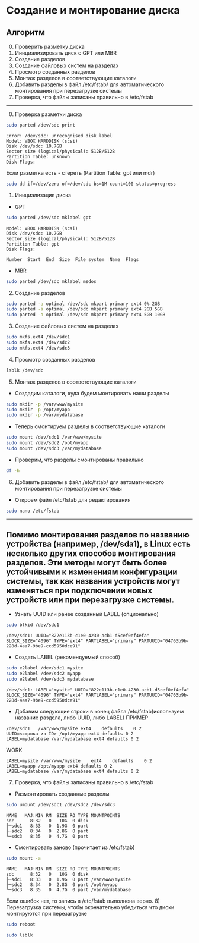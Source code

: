 # Создание и монтирование диска

## Алгоритм
0) Проверить разметку диска
1) Инициализировать диск с GPT или MBR
2) Создание разделов
3) Создание файловых систем на разделах
4) Просмотр созданных разделов
5) Монтаж разделов в соответствующие каталоги
6) Добавить разделы в файл /etc/fstab/ для автоматического монтирования при перезагрузке системы
7) Проверка, что файлы записаны правильно в /etc/fstab
----
0) Проверка разметки диска
```bash
sudo parted /dev/sdc print
```
```text
Error: /dev/sdc: unrecognised disk label
Model: VBOX HARDDISK (scsi)
Disk /dev/sdc: 10.7GB
Sector size (logical/physical): 512B/512B
Partition Table: unknown
Disk Flags:
```
Если разметка есть - стереть (Partition Table: gpt или  mdr)
```bash
sudo dd if=/dev/zero of=/dev/sdc bs=1M count=100 status=progress
```

1) Инициализация диска

- GPT
```bash
sudo parted /dev/sdc mklabel gpt
```
```text
Model: VBOX HARDDISK (scsi)
Disk /dev/sdc: 10.7GB
Sector size (logical/physical): 512B/512B
Partition Table: gpt
Disk Flags:

Number  Start  End  Size  File system  Name  Flags

```

- MBR
```bash
sudo parted /dev/sdc mklabel msdos
```

2) Создание разделов
```bash
sudo parted -a optimal /dev/sdc mkpart primary ext4 0% 2GB
sudo parted -a optimal /dev/sdc mkpart primary ext4 2GB 5GB
sudo parted -a optimal /dev/sdc mkpart primary ext4 5GB 10GB
```
3) Создание файловых систем на разделах
```bash
sudo mkfs.ext4 /dev/sdc1
sudo mkfs.ext4 /dev/sdc2
sudo mkfs.ext4 /dev/sdc3
```
4) Просмотр созданных разделов
```bash
lsblk /dev/sdc
```

5) Монтаж разделов в соответствующие каталоги
- Создадим каталоги, куда будем монтировать наши разделы
```bash
sudo mkdir -p /var/www/mysite
sudo mkdir -p /opt/myapp
sudo mkdir -p /var/mydatabase
```
- Теперь смонтируем разделы в соответствующие каталоги
```bash
sudo mount /dev/sdc1 /var/www/mysite
sudo mount /dev/sdc2 /opt/myapp
sudo mount /dev/sdc3 /var/mydatabase
```
- Проверим, что разделы смонтированы правильно
```bash
df -h
```

6) Добавить разделы в файл /etc/fstab/ для автоматического монтирования при перезагрузке системы
- Откроем файл /etc/fstab для редактирования
```bash
sudo nano /etc/fstab
```
----
Помимо монтирования разделов по названию устройства (например, /dev/sda1), в Linux есть несколько других способов монтирования разделов. Эти методы могут быть более устойчивыми к изменениям конфигурации системы, так как названия устройств могут изменяться при подключении новых устройств или при перезагрузке системы.
----
- Узнать UUID или  ранее созданный LABEL (опционально)
```bash
sudo blkid /dev/sdc1
```
```text
/dev/sdc1: UUID="822e113b-c1e0-4230-acb1-d5cef0ef4efa" BLOCK_SIZE="4096" TYPE="ext4" PARTLABEL="primary" PARTUUID="04763b9b-228d-4aa7-9be9-ccd5950dce91"

```
- Создать LABEL (рекомендуемый способ)
```bash
sudo e2label /dev/sdc1 mysite
sudo e2label /dev/sdc2 myapp
sudo e2label /dev/sdc3 mydatabase
```
```text
/dev/sdc1: LABEL="mysite" UUID="822e113b-c1e0-4230-acb1-d5cef0ef4efa" BLOCK_SIZE="4096" TYPE="ext4" PARTLABEL="primary" PARTUUID="04763b9b-228d-4aa7-9be9-ccd5950dce91"
```
- Добавим следующие строки в конец файла /etc/fstab(используем название раздела, либо UUID, либо LABEL)
ПРИМЕР
```text
/dev/sdc1	/var/www/mysite	ext4	defaults	0 2
UUID=<строка из ID> /opt/myapp ext4 defaults 0 2
LABEL=mydatabase /var/mydatabase ext4 defaults 0 2
```
WORK
```text
LABEL=mysite /var/www/mysite	ext4	defaults	0 2
LABEL=myapp /opt/myapp ext4 defaults 0 2
LABEL=mydatabase /var/mydatabase ext4 defaults 0 2
```

7) Проверка, что файлы записаны правильно в /etc/fstab
- Размонтировать созданные разделы
```bash
sudo umount /dev/sdc1 /dev/sdc2 /dev/sdc3
```
```text
NAME   MAJ:MIN RM  SIZE RO TYPE MOUNTPOINTS
sdc      8:32   0   10G  0 disk
├─sdc1   8:33   0  1.9G  0 part
├─sdc2   8:34   0  2.8G  0 part
└─sdc3   8:35   0  4.7G  0 part
```
- Смонтировать заново (прочитает из /etc/fstab)
```bash
sudo mount -a
```
```text
NAME   MAJ:MIN RM  SIZE RO TYPE MOUNTPOINTS
sdc      8:32   0   10G  0 disk
├─sdc1   8:33   0  1.9G  0 part /var/www/mysite
├─sdc2   8:34   0  2.8G  0 part /opt/myapp
└─sdc3   8:35   0  4.7G  0 part /var/mydatabase
```
Если ошибок нет, то запись в /etc/fstab выполнена верно.
8) Перезагрузка системы, чтобы окончательно убедиться что диски монтируются при перезагрузке
```bash
sudo reboot
```
```bash
sudo lsblk
```